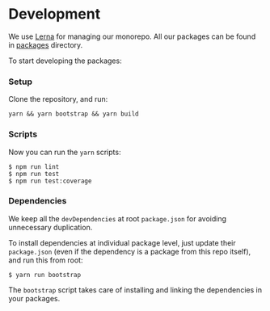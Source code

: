 # Development

We use [Lerna][1] for managing our monorepo. All our packages can be found in [packages](./packages) directory.

To start developing the packages:
### Setup

Clone the repository, and run:

```
yarn && yarn bootstrap && yarn build
```

### Scripts

Now you can run the `yarn` scripts:

```
$ npm run lint
$ npm run test
$ npm run test:coverage
```

### Dependencies

We keep all the `devDependencies` at root `package.json` for avoiding unnecessary duplication.

To install dependencies at individual package level, just update their `package.json` (even if the dependency is a package from this repo itself), and run this from root:

```
$ yarn run bootstrap
```

The `bootstrap` script takes care of installing and linking the dependencies in your packages.

[1]: https://github.com/lerna/lerna/
